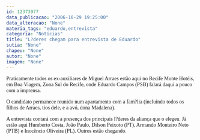 ```yaml
---
id: 12373977
data_publicacao: "2006-10-29 19:25:00"
data_alteracao: "None"
materia_tags: "eduardo,entrevista"
categoria: "Notícias"
title: "L?deres chegam para entrevista de Eduardo"
sutia: "None"
chapeu: "None"
autor: "None"
imagem: "None"
---
```

<p><P><FONT face=Verdana>Praticamente todos os ex-auxiliares de Miguel Arraes estão aqui no Recife Monte Hotéis, em Boa Viagem, Zona Sul do Recife, onde Eduardo Campos (PSB) falará daqui a pouco com a imprensa.</FONT></P></p>
<p><P><FONT face=Verdana>O candidato permanece reunido num apartamento com a fam?lia (incluindo todos os filhos de Arraes, tios dele, e a avó, dona Madalena).</FONT></P></p>
<p><P><FONT face=Verdana>A entrevista contará com a presença dos principais l?deres da aliança que o elegeu. Jà estão aqui Humberto Costa, João Paulo, Dilson Peixoto (PT), Armando Monteiro Neto (PTB) e Inocêncio Oliveira (PL). Outros estão chegando.</FONT></P> </p>
